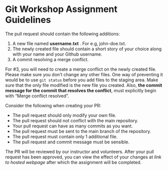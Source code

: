 # Git Workshop Assignment Guidelines
The pull request should contain the following additions:

1. A new file named **username.txt** . For e.g, john-doe.txt. 
2. The newly created file should contain a short story of your choice along with your name and your Github username. 
3. A commit resolving a merge conflict. 

For #3, you will need to create a merge conflict on the newly created file. Please make sure you don’t change any other files. One way of preventing it would be to use `git status` before you add files to the staging area. Make sure that the only file modified is the new file you created. Also, **the commit message for the commit that resolves the conflict**, must explicitly begin with “Merge conflict resolved”. 

Consider the following when creating your PR: 
* The pull request should only modify your own file. 
* The pull request should not conflict with the main repository. 
* Your pull request can have as many commits as you want.
* The pull request must be sent to the main branch of the repository. 
* The pull request must contain only 1 additional file. 
* The pull request and commit message must be sensible.

The PR will be reviewed by our instructor and volunteers. After your pull request has been approved, you can view the effect of your changes at *link to hosted webpage* after which the assignment will be completed.
